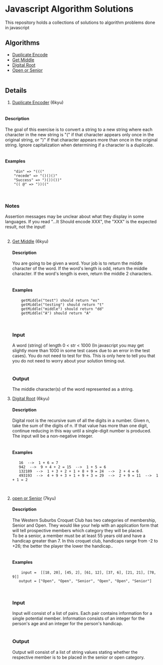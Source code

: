# Javascript Algorithm Solutions

This repository holds a collections of solutions to algorithm problems done in javascript

## Algorithms

- [Duplicate Encode](#duplicate-encoder)
- [Get Middle](#getMiddle)
- [Digital Root](#digitalRoot)
- [Open or Senior](#openOrSenior)
  <br><br>

## Details

<div id="duplicate-encoder">

1.  [Duplicate Encoder](https://www.codewars.com/kata/54b42f9314d9229fd6000d9c/train/javascript) (6kyu) <br><br>

#### Description

The goal of this exercise is to convert a string to a new string where each character in the new string is "(" if that character appears only once in the original string, or ")" if that character appears more than once in the original string. Ignore capitalization when determining if a character is a duplicate.<br><br>

#### Examples

```
    "din" => "((("
    "recede" => "()()()"
    "Success" => ")())())"
    "(( @" => "))(("
```

<br>

### Notes <br>

Assertion messages may be unclear about what they display in some languages. If you read "...It Should encode XXX", the "XXX" is the expected result, not the input!
<br> <br>

</div>

<div id="getMiddle">

2.  [Get Middle](https://www.codewars.com/kata/54b42f9314d9229fd6000d9c/train/javascript) (6kyu)

    #### Description

    You are going to be given a word. Your job is to return the middle character of the word. If the word's length is odd, return the middle character. If the word's length is even, return the middle 2 characters.<br><br>

    #### Examples

    ```
        getMiddle("test") should return "es"
        getMiddle("testing") should return "t"
        getMiddle("middle") should return "dd"
        getMiddle("A") should return "A"
    ```

    <br>

    ### Input <br>

    A word (string) of length 0 < str < 1000 (In javascript you may get slightly more than 1000 in some test cases due to an error in the test cases). You do not need to test for this. This is only here to tell you that you do not need to worry about your solution timing out.<br><br>

    ### Output <br>

    The middle character(s) of the word represented as a string.

</div>

<div id="digitalRoot">

3.  [Digital Root](https://www.codewars.com/kata/541c8630095125aba6000c00/train/javascript) (6kyu)<br>

    #### Description

    Digital root is the recursive sum of all the digits in a number. Given n, take the sum of the digits of n. If that value has more than one digit, continue reducing in this way until a single-digit number is produced. The input will be a non-negative integer.<br><br>

    #### Examples

     ```   
        16  -->  1 + 6 = 7
        942  -->  9 + 4 + 2 = 15  -->  1 + 5 = 6
        132189  -->  1 + 3 + 2 + 1 + 8 + 9 = 24  -->  2 + 4 = 6
        493193  -->  4 + 9 + 3 + 1 + 9 + 3 = 29  -->  2 + 9 = 11  -->  1 + 1 = 2
    ```   

    <br>

</div>

<div id="openOrSenior">

2.  [open or Senior](https://www.codewars.com/kata/5502c9e7b3216ec63c0001aa/train/javascript) (7kyu)

    #### Description

    The Western Suburbs Croquet Club has two categories of membership, Senior and Open. They would like your help with an application form that will tell prospective members which category they will be placed.<br>To be a senior, a member must be at least 55 years old and have a handicap greater than 7. In this croquet club, handicaps range from -2 to +26; the better the player the lower the handicap..<br><br>

    #### Examples

    ```
        input =  [[18, 20], [45, 2], [61, 12], [37, 6], [21, 21], [78, 9]]
       output = ["Open", "Open", "Senior", "Open", "Open", "Senior"]
    ```

    <br>

    ### Input <br>

    Input will consist of a list of pairs. Each pair contains information for a single potential member. Information consists of an integer for the person's age and an integer for the person's handicap.<br><br>

    ### Output <br>

    Output will consist of a list of string values stating whether the respective member is to be placed in the senior or open category.

</div>
